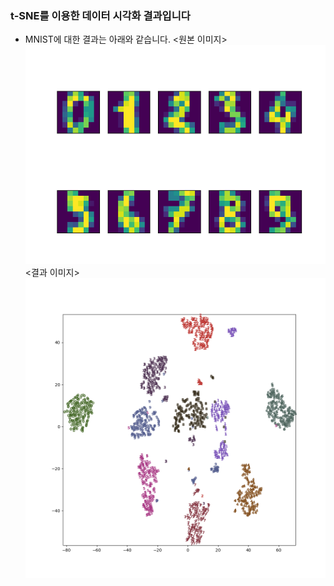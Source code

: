 ### t-SNE를 이용한 데이터 시각화 결과입니다

 - MNIST에 대한 결과는 아래와 같습니다.
 <원본 이미지>
 ![alt text](image.png)
 <결과 이미지>
 ![alt text](t-sne.png)